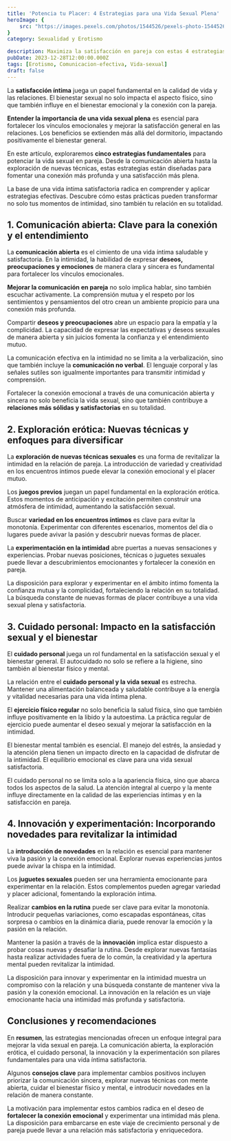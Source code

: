 ```yaml
---
title: 'Potencia tu Placer: 4 Estrategias para una Vida Sexual Plena'
heroImage: {
	src: "https://images.pexels.com/photos/1544526/pexels-photo-1544526.jpeg?auto=compress&cs=tinysrgb&w=1260&h=750&dpr=1",
}
category: Sexualidad y Erotismo

description: Maximiza la satisfacción en pareja con estas 4 estrategias para potenciar tu vida sexual. Consejos expertos para vivir momentos íntimos más plenos y gratificantes.
pubDate: 2023-12-28T12:00:00.000Z
tags: [Erotismo, Comunicacion-efectiva, Vida-sexual]
draft: false
---
```


La **satisfacción íntima** juega un papel fundamental en la calidad de vida y las relaciones. El bienestar sexual no solo impacta el aspecto físico, sino que también influye en el bienestar emocional y la conexión con la pareja.

**Entender la importancia de una vida sexual plena** es esencial para fortalecer los vínculos emocionales y mejorar la satisfacción general en las relaciones. Los beneficios se extienden más allá del dormitorio, impactando positivamente el bienestar general.

En este artículo, exploraremos **cinco estrategias fundamentales** para potenciar la vida sexual en pareja. Desde la comunicación abierta hasta la exploración de nuevas técnicas, estas estrategias están diseñadas para fomentar una conexión más profunda y una satisfacción más plena.

La base de una vida íntima satisfactoria radica en comprender y aplicar estrategias efectivas. Descubre cómo estas prácticas pueden transformar no solo tus momentos de intimidad, sino también tu relación en su totalidad.

## 1. Comunicación abierta: Clave para la conexión y el entendimiento

La **comunicación abierta** es el cimiento de una vida íntima saludable y satisfactoria. En la intimidad, la habilidad de expresar **deseos, preocupaciones y emociones** de manera clara y sincera es fundamental para fortalecer los vínculos emocionales.

**Mejorar la comunicación en pareja** no solo implica hablar, sino también escuchar activamente. La comprensión mutua y el respeto por los sentimientos y pensamientos del otro crean un ambiente propicio para una conexión más profunda.

Compartir **deseos y preocupaciones** abre un espacio para la empatía y la complicidad. La capacidad de expresar las expectativas y deseos sexuales de manera abierta y sin juicios fomenta la confianza y el entendimiento mutuo.

La comunicación efectiva en la intimidad no se limita a la verbalización, sino que también incluye la **comunicación no verbal**. El lenguaje corporal y las señales sutiles son igualmente importantes para transmitir intimidad y comprensión.

Fortalecer la conexión emocional a través de una comunicación abierta y sincera no solo beneficia la vida sexual, sino que también contribuye a **relaciones más sólidas y satisfactorias** en su totalidad.

## 2. Exploración erótica: Nuevas técnicas y enfoques para diversificar

La **exploración de nuevas técnicas sexuales** es una forma de revitalizar la intimidad en la relación de pareja. La introducción de variedad y creatividad en los encuentros íntimos puede elevar la conexión emocional y el placer mutuo.

Los **juegos previos** juegan un papel fundamental en la exploración erótica. Estos momentos de anticipación y excitación permiten construir una atmósfera de intimidad, aumentando la satisfacción sexual.

Buscar **variedad en los encuentros íntimos** es clave para evitar la monotonía. Experimentar con diferentes escenarios, momentos del día o lugares puede avivar la pasión y descubrir nuevas formas de placer.

La **experimentación en la intimidad** abre puertas a nuevas sensaciones y experiencias. Probar nuevas posiciones, técnicas o juguetes sexuales puede llevar a descubrimientos emocionantes y fortalecer la conexión en pareja.

La disposición para explorar y experimentar en el ámbito íntimo fomenta la confianza mutua y la complicidad, fortaleciendo la relación en su totalidad. La búsqueda constante de nuevas formas de placer contribuye a una vida sexual plena y satisfactoria.

## 3. Cuidado personal: Impacto en la satisfacción sexual y el bienestar

El **cuidado personal** juega un rol fundamental en la satisfacción sexual y el bienestar general. El autocuidado no solo se refiere a la higiene, sino también al bienestar físico y mental.

La relación entre el **cuidado personal y la vida sexual** es estrecha. Mantener una alimentación balanceada y saludable contribuye a la energía y vitalidad necesarias para una vida íntima plena.

El **ejercicio físico regular** no solo beneficia la salud física, sino que también influye positivamente en la libido y la autoestima. La práctica regular de ejercicio puede aumentar el deseo sexual y mejorar la satisfacción en la intimidad.

El bienestar mental también es esencial. El manejo del estrés, la ansiedad y la atención plena tienen un impacto directo en la capacidad de disfrutar de la intimidad. El equilibrio emocional es clave para una vida sexual satisfactoria.

El cuidado personal no se limita solo a la apariencia física, sino que abarca todos los aspectos de la salud. La atención integral al cuerpo y la mente influye directamente en la calidad de las experiencias íntimas y en la satisfacción en pareja.

## 4. Innovación y experimentación: Incorporando novedades para revitalizar la intimidad

La **introducción de novedades** en la relación es esencial para mantener viva la pasión y la conexión emocional. Explorar nuevas experiencias juntos puede avivar la chispa en la intimidad.

Los **juguetes sexuales** pueden ser una herramienta emocionante para experimentar en la relación. Estos complementos pueden agregar variedad y placer adicional, fomentando la exploración íntima.

Realizar **cambios en la rutina** puede ser clave para evitar la monotonía. Introducir pequeñas variaciones, como escapadas espontáneas, citas sorpresa o cambios en la dinámica diaria, puede renovar la emoción y la pasión en la relación.

Mantener la pasión a través de la **innovación** implica estar dispuesto a probar cosas nuevas y desafiar la rutina. Desde explorar nuevas fantasías hasta realizar actividades fuera de lo común, la creatividad y la apertura mental pueden revitalizar la intimidad.

La disposición para innovar y experimentar en la intimidad muestra un compromiso con la relación y una búsqueda constante de mantener viva la pasión y la conexión emocional. La innovación en la relación es un viaje emocionante hacia una intimidad más profunda y satisfactoria.

## Conclusiones y recomendaciones

En **resumen**, las estrategias mencionadas ofrecen un enfoque integral para mejorar la vida sexual en pareja. La comunicación abierta, la exploración erótica, el cuidado personal, la innovación y la experimentación son pilares fundamentales para una vida íntima satisfactoria.

Algunos **consejos clave** para implementar cambios positivos incluyen priorizar la comunicación sincera, explorar nuevas técnicas con mente abierta, cuidar el bienestar físico y mental, e introducir novedades en la relación de manera constante.

La motivación para implementar estos cambios radica en el deseo de **fortalecer la conexión emocional** y experimentar una intimidad más plena. La disposición para embarcarse en este viaje de crecimiento personal y de pareja puede llevar a una relación más satisfactoria y enriquecedora.
